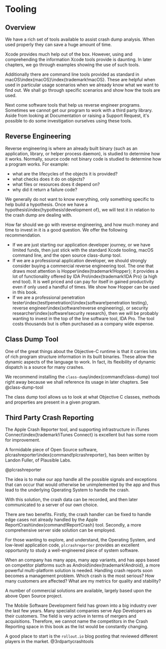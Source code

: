 # Tooling

## Overview

We have a rich set of tools available to assist crash dump analysis.  When used properly they can save a huge amount of time.

Xcode provides much help out of the box.  However, using and comprehending the information Xcode tools provide is daunting.  In later chapters, we go through examples showing the use of such tools.

Additionally there are command line tools provided as standard in macOS\index{macOS}\index{trademark!macOS}.  These are helpful when used in particular usage scenarios when we already know what we want to find out.  We shall go through specific scenarios and show how the tools are used.

Next come software tools that help us reverse engineer programs.  Sometimes we cannot get our program to work with a third party library.  Aside from looking at Documentation or raising a Support Request, it's possible to do some investigation ourselves using these tools.

## Reverse Engineering

Reverse engineering is where an already built binary (such as an application, library, or helper process daemon), is studied to determine how it works.  Normally, source code not binary code is studied to determine how a program works.  For example:

- what are the lifecycles of the objects it is provided?
- what checks does it do on objects?
- what files or resources does it depend on?
- why did it return a failure code?

We generally do not want to know everything, only something specific to help build a hypothesis.
Once we have a hypothesis\index{hypothesis!development of}, we will test it in relation to the crash dump are dealing with.

How far should we go with reverse engineering, and how much money and time to invest in it is a good question.  We offer the following recommendation.

- If we are just starting our application developer journey, or we have limited funds, then just stick with the standard Xcode tooling, macOS command line, and the open source class-dump tool.
- If we are a professional application developer, we should strongly consider buying a commercial reverse engineering tool.  The one that draws most attention is Hopper\index{trademark!Hopper}; it provides a lot of functionality offered by IDA Pro\index{trademark!IDA Pro} (a high end tool).  It is well priced and can pay for itself in gained productivity even if only used a handful of times.  We show how Hopper can be used in this book.
- If we are a professional penetration tester\index{test!penetration}\index{software!penetration testing}, reverse engineer\index{software!reverse engineering}, or security researcher\index{software!security research}, then we will be probably wanting to invest in the top of the line software tool, IDA Pro.  The tool costs thousands but is often purchased as a company wide expense.

## Class Dump Tool

One of the great things about the Objective-C runtime is that it carries lots of rich program structure information in its built binaries.  These allow the dynamic aspects of the language to work.  In fact, its flexibility of dynamic dispatch is a source for many crashes.

We recommend installing the `class-dump`\index{command!class-dump} tool right away because we shall reference its usage in later chapters.  See @class-dump-tool

The class dump tool allows us to look at what Objective C classes, methods and properties are present in a given program.

## Third Party Crash Reporting

The Apple Crash Reporter tool, and supporting infrastructure in iTunes Connect\index{trademark!iTunes Connect} is excellent but has some room for improvement.

A formidable piece of Open Source software, plcrashreporter\index{command!plcrashreporter}, has been written by Landon Fuller, of Plausible Labs.

@plcrashreporter

The idea is to make our app handle all the possible signals and exceptions that can occur that would otherwise be unimplemented by the app and thus lead to the underlying Operating System to handle the crash.

With this solution, the crash data can be recorded, and then later communicated to a server of our own choice.

There are two benefits.  Firstly, the crash handler can be fixed to handle edge cases not already handled by the Apple ReportCrash\index{command!ReportCrash} tool.  Secondly, a more comprehensive server side solution can be employed.

For those wanting to explore, and understand, the Operating System, and low-level application code, `plcrashreporter` provides an excellent opportunity to study a well-engineered piece of system software.

When an company has many apps, many app variants, and has apps based on competitor platforms such as Android\index{trademark!Android}, a more powerful multi-platform solution is needed.  Handling crash reports soon becomes a management problem.  Which crash is the most serious?  How many customers are affected?  What are my metrics for quality and stability?

A number of commercial solutions are available, largely based upon the above Open Source project.

The Mobile Software Development field has grown into a big industry over the last few years.  Many specialist companies serve App Developers as their customers.  The field is very active in terms of mergers and acquisitions.  Therefore, we cannot name the competitors in the Crash Reporting space in this book as the list would be constantly changing.

A good place to start is the `rollout.io` blog posting that reviewed different players in the market.
@3rdpartycrashtools
